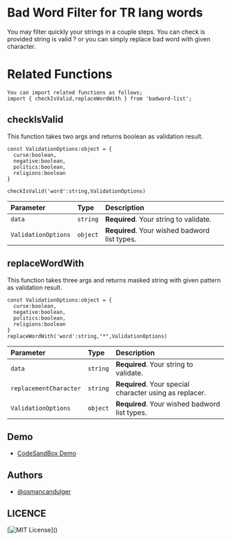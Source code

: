 # Bad Word Filter for TR lang words

You may filter quickly your strings in a couple steps. You can check is provided string is valid ? or you can simply replace bad word with given character.

# Related Functions

```
You can import related functions as follows;
import { checkIsValid,replaceWordWith } from 'badword-list';
```

## checkIsValid

This function takes two args and returns boolean as validation result.

```
const ValidationOptions:object = {
  curse:boolean,
  negative:boolean,
  politics:boolean,
  religions:boolean
}

checkIsValid('word':string,ValidationOptions)

```

| Parameter           | Type     | Description                                   |
| :------------------ | :------- | :-------------------------------------------- |
| `data`              | `string` | **Required**. Your string to validate.        |
| `ValidationOptions` | `object` | **Required**. Your wished badword list types. |

## replaceWordWith

This function takes three args and returns masked string with given pattern as validation result.

```
const ValidationOptions:object = {
  curse:boolean,
  negative:boolean,
  politics:boolean,
  religions:boolean
}
replaceWordWith('word':string,"*",ValidationOptions)

```

| Parameter              | Type     | Description                                             |
| :--------------------- | :------- | :------------------------------------------------------ |
| `data`                 | `string` | **Required**. Your string to validate.                  |
| `replacementCharacter` | `string` | **Required**. Your special character using as replacer. |
| `ValidationOptions`    | `object` | **Required**. Your wished badword list types.           |

## Demo

- [CodeSandBox Demo](https://codesandbox.io/s/badword-filter-demo-sxtz6?file=/src/App.vue)

## Authors

- [@osmancandulger](https://www.github.com/osmancandulger)

## LICENCE

[![MIT License](https://img.shields.io/apm/l/atomic-design-ui.svg?)]()
